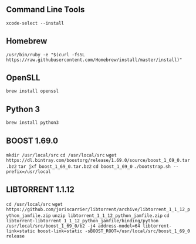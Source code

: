 ## Command Line Tools

`xcode-select --install`

## Homebrew

`/usr/bin/ruby -e "$(curl -fsSL https://raw.githubusercontent.com/Homebrew/install/master/install)"`

## OpenSLL

`brew install openssl`

## Python 3

`brew install python3`

## BOOST 1.69.0
`mkdir /usr/local/src`
`cd /usr/local/src`
`wget https://dl.bintray.com/boostorg/release/1.69.0/source/boost_1_69_0.tar.bz2`
`tar jxf boost_1_69_0.tar.bz2`
`cd boost_1_69_0`
`./bootstrap.sh --prefix=/usr/local`

## LIBTORRENT 1.1.12
`cd /usr/local/src`
`wget https://github.com/joriscarrier/libtorrent/archive/libtorrent_1_1_12_python_jamfile.zip`
`unzip libtorrent_1_1_12_python_jamfile.zip`
`cd libtorrent-libtorrent_1_1_12_python_jamfile/binding/python`
`/usr/local/src/boost_1_69_0/b2 -j4 address-model=64 libtorrent-link=static boost-link=static -sBOOST_ROOT=/usr/local/src/boost_1_69_0 release`
